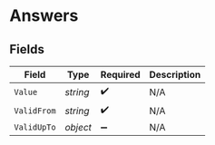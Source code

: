 # Answers


## Fields

| Field              | Type               | Required           | Description        |
| ------------------ | ------------------ | ------------------ | ------------------ |
| `Value`            | *string*           | :heavy_check_mark: | N/A                |
| `ValidFrom`        | *string*           | :heavy_check_mark: | N/A                |
| `ValidUpTo`        | *object*           | :heavy_minus_sign: | N/A                |